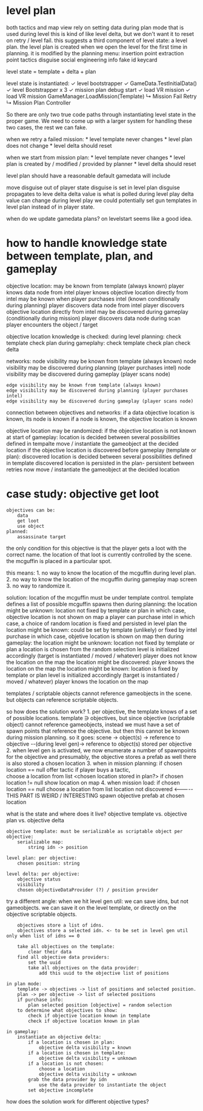 # level plan

both tactics and map view rely on setting data during plan mode that is used during level
this is kind of like level delta, but we don't want it to reset on retry / level fail.
this suggests a third component of level state: a level plan.
the level plan is created when we open the level for the first time in planning.
it is modified by the planning menu:
    insertion point
    extraction point
    tactics
        disguise
        social engineering info
        fake id
        keycard
    
level state = template + delta + plan

level state is instantiated:
    ✓ level bootstrapper
    ✓ GameData.TestInitialData()
        ✓ level Bootstrapper x 3
        ✓ mission plan debug start
        ✓ load VR mission
    ✓ load VR mission
    GameManager.LoadMission(Template)
        ↳ Mission Fail Retry
        ↳ Mission Plan Controller

So there are only two true code paths through instantiating level state in the proper game.
We need to come up with a larger system for handling these two cases, the rest we can fake.

when we retry a failed mission:
    * level template never changes
    * level plan does not change
    * level delta should reset

when we start from mission plan:
    * level template never changes
    * level plan is created by / modified / provided by planner
    * level delta should reset

level plan should have a reasonable default
gamedata will include 


move disguise out of player state
    disguise is set in level plan
    disguise propagates to leve delta
        delta value is what is polled during level play
        delta value can change during level play
    we could potentially set gun templates in level plan instead of in player state.

when do we update gamedata plans?
on levelstart seems like a good idea.











# how to handle knowledge state between template, plan, and gameplay

objective location:
    may be known from template (always known)
        player knows data node from intel
        player knows objective location directly from intel
    may be known when player purchases intel (known conditionally during planning)
        player discovers data node from intel
        player discovers objective location directly from intel
    may be discovered during gameplay (conditionally during mission)
        player discovers data node during scan
        player encounters the object / target

objective location knowledge is checked:
    during level planning:
        check template
        check plan
    during gameplahy:
        check template
        check plan
        check delta

 
networks:
    node visibility may be known from template (always known)
    node visibility may be discovered during planning (player purchases intel)
    node visibility may be discovered during gameplay (player scans node)

    edge visibility may be known from template (always known)
    edge visibility may be discovered during planning (player purchases intel)
    edge visibility may be discovered during gameplay (player scans node)

connection between objectives and networks:
    if a data objective location is known, its node is known
    if a node is known, the objective location is known

objective location may be randomized:
    if the objective location is not known at start of gameplay:
        location is decided between several possibilities defined in tempalte
        move / instantiate the gameobject at the decided location
    if the objective location is discovered before gameplay (template or plan):
        discovered location is decided between several possibilities defined in template
        discovered location is persisted in the plan- persistent between retries now
        move / instantiate the gameobject at the decided location



# case study: objective get loot


    objectives can be:
        data
        get loot
        use object
    planned:
        assassinate target


the only condition for this objective is that the player gets a loot with the correct name.
the location of that loot is currently controlled by the scene.
    the mcguffin is placed in a particular spot.

this means:
    1. no way to know the location of the mcguffin during level plan.
    2. no way to know the location of the mcguffin during gameplay map screen
    3. no way to randomize it.

solution:
    location of the mcguffin must be under template control.
        template defines a list of possible mcguffin spawns
    then during planning:
        the location might be unknown: location not fixed by template or plan
            in which case, objective location is not shown on map
            a player can purchase intel
                in which case, a choice of random location is fixed and persisted in level plan
        the location might be known:
            could be set by template (unlikely) or fixed by intel purchase
            in which case, objetive location is shown on map
    then during gameplay:
        the location might be unknown: location not fixed by template or plan
            a location is chosen from the random selection
            level is initialized accordingly (target is instantiated / moved / whatever)
            player does not know the location on the map
            the location might be discovered:
                player knows the location on the map
        the location might be known: location is fixed by template or plan
            level is initialized accordingly (target is instantiated / moved / whatever)
            player knows the location on the map

templates / scriptable objects cannot reference gameobjects in the scene.
but objects can reference scriptable objects.

so how does the solution work?
    1. per objective, the template knows of a set of possible locations.
        template ∋ objectives, but since objective (scriptable object) cannot reference gameobjects, instead we must have a set of spawn points that reference the objective.
        but then this cannot be known during mission planning.
        so it goes:
            scene -> object(s) -> reference to objective --(during level gen)-> reference to object(s) stored per objective
    2. when level gen is activated, we now enumerate a number of spawnpoints for the objective
        and presumably, the objective stores a prefab as well
        there is also stored a chosen location
    3. when in mission planning:
        if chosen location == null
            offer tactic
            if player buys a tactic,  
                choose a location from list
                <chosen location stored in plan?>
        if chosen location != null
            show location on map
    4. when mission load:
        if chosen location == null
            choose a location from list
            location not discovered <----- THIS PART IS WEIRD / INTERESTING
        spawn objective prefab at chosen location

what is the state and where does it live?
    objective template vs. objective plan vs. objective delta

    objective template: must be serializable as scriptable object per objective:
        serializable map:
            string idn -> position

    level plan: per objective:
        chosen position: string

    level delta: per objective:
        objective status
        visibility
        chosen objectiveDataProvider (?) / position provider


try a different angle:
    when we hit level gen util:
        we can save idns, but not gameobjects.
        we can save it on the level template, or directly on the objective scriptable objects.

        objectives store a list of idns.
        objectives store a selected idn. <- to be set in level gen util only when list of idns == 0

        take all objectives on the template:
            clear their data
        find all objective data providers:
            set the uuid
            take all objectives on the data provider:
                add this uuid to the objective list of positions

    in plan mode:
        template -> objectives -> list of positions and selected position.
        plan -> per objective -> list of selected positions
        if purchase info:
            plan selected position [objective] = random selection
        to determine what objectives to show:
            check if objective location known in template
            check if objective location known in plan

    in gameplay:
        instantiate an objective delta:
            if a location is chosen in plan:
                objective delta visibility = known
            if a location is chosen in template:
                objective delta visibility = unknown
            if a location is not chosen:
                choose a location
                objective delta visibility = unknown
            grab the data provider by idn
                use the data provider to instantiate the object
            set objective incomplete
            
            
                








how does the solution work for different objective types? 